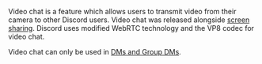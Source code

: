 <!-- TITLE: Video Chat -->

Video chat is a feature which allows users to transmit video from their camera to other Discord users. Video chat was released alongside [screen sharing](/screensharing). Discord uses modified WebRTC technology and the VP8 codec for video chat.

Video chat can only be used in [DMs and Group DMs](/direct-messages).